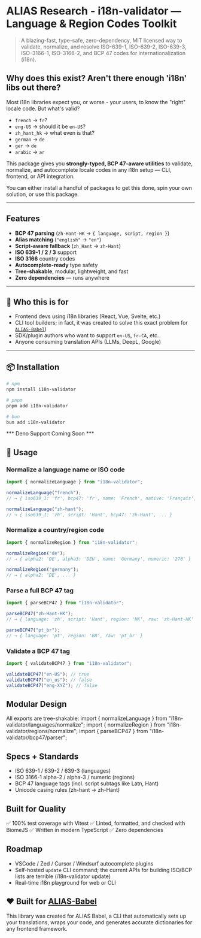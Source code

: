 # ALIAS Research - i18n-validator — Language & Region Codes Toolkit

> A blazing-fast, type-safe, zero-dependency, MIT licensed way to validate, normalize, and resolve ISO-639-1, ISO-639-2, ISO-639-3, ISO-3166-1, ISO-3166-2, and BCP 47 codes for internationalization (i18n).

## Why does this exist? Aren't there enough 'i18n' libs out there?

Most i18n libraries expect you, or worse - your users, to know the "right" locale code. But what's valid?

- `french` → `fr`?
- `eng-US` → should it be `en-US`?
- `zh_hant_hk` → what even is that?
- `german` → `de`
- `ger` → `de`
- `arabic` → `ar`

This package gives you **strongly-typed, BCP 47-aware utilities** to validate, normalize, and autocomplete locale codes in any i18n setup — CLI, frontend, or API integration.

You can either install a handful of packages to get this done, spin your own solution, or use this package.

---

## Features

- **BCP 47 parsing** (`zh-Hant-HK` → `{ language, script, region }`)
- **Alias matching** (`"english"` → `"en"`)
- **Script-aware fallback** (`zh_Hant` → `zh-Hant`)
- **ISO 639-1 / 2 / 3** support
- **ISO 3166** country codes
- **Autocomplete-ready** type safety
- **Tree-shakable**, modular, lightweight, and fast
- **Zero dependencies** — runs anywhere

---

## 🧠 Who this is for

- Frontend devs using i18n libraries (React, Vue, Svelte, etc.)
- CLI tool builders; in fact, it was created to solve this exact problem for [`ALIAS-Babel`](https://github.com/ALIAS-Research/alias-babel))
- SDK/plugin authors who want to support `en-US`, `fr-CA`, etc.
- Anyone consuming translation APIs (LLMs, DeepL, Google)

---

## 📦 Installation

```bash
# npm
npm install i18n-validator
```
```bash
# pnpm
pnpm add i18n-validator
```
```bash
# bun
bun add i18n-validator
```
*** Deno Support Coming Soon ***

## 🚀 Usage
### Normalize a language name or ISO code

```typescript
import { normalizeLanguage } from "i18n-validator";

normalizeLanguage("french");
// → { iso639_1: 'fr', bcp47: 'fr', name: 'French', native: 'Français', ... }

normalizeLanguage("zh-hant");
// → { iso639_1: 'zh', script: 'Hant', bcp47: 'zh-Hant', ... }

```

### Normalize a country/region code
```typescript
import { normalizeRegion } from "i18n-validator";

normalizeRegion("de");
// → { alpha2: 'DE', alpha3: 'DEU', name: 'Germany', numeric: '276' }

normalizeRegion("germany");
// → { alpha2: 'DE', ... }
```

### Parse a full BCP 47 tag
```typescript
import { parseBCP47 } from "i18n-validator";

parseBCP47("zh-Hant-HK");
// → { language: 'zh', script: 'Hant', region: 'HK', raw: 'zh-Hant-HK' }

parseBCP47("pt_br");
// → { language: 'pt', region: 'BR', raw: 'pt_br' }
```

### Validate a BCP 47 tag
```typescript
import { validateBCP47 } from "i18n-validator";

validateBCP47("en-US"); // true
validateBCP47("en_us"); // false
validateBCP47("eng-XYZ"); // false
```

## Modular Design
All exports are tree-shakable:
import { normalizeLanguage } from "i18n-validator/languages/normalize";
import { normalizeRegion } from "i18n-validator/regions/normalize";
import { parseBCP47 } from "i18n-validator/bcp47/parser";

## Specs + Standards
- ISO 639-1 / 639-2 / 639-3 (languages)
- ISO 3166-1 alpha-2 / alpha-3 / numeric (regions)
- BCP 47 language tags (incl. script subtags like Latn, Hant)
- Unicode casing rules (zh-hant → zh-Hant)

## Built for Quality
✅ 100% test coverage with Vitest
✅ Linted, formatted, and checked with BiomeJS
✅ Written in modern TypeScript
✅ Zero dependencies

## Roadmap
- VSCode / Zed / Cursor / Windsurf autocomplete plugins
- Self-hosted `update` CLI command; the current APIs for building ISO/BCP lists are terrible (i18n-validator update)
- Real-time i18n playground for web or CLI

## ❤️ Built for [ALIAS-Babel](https://github.com/ALIAS-Research/alias-babel)
This library was created for ALIAS Babel, a CLI that automatically sets up your translations, wraps your code, and generates accurate dictionaries for any frontend framework.

